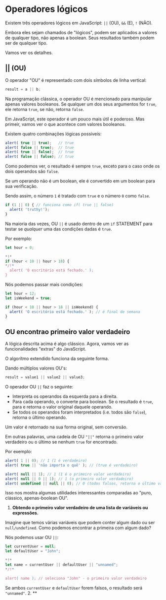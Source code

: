 # Operadores lógicos

Existem três operadores lógicos em JavaScript: `||` (OU), `&&` (E), `!` (NÃO).

Embora eles sejam chamados de "lógicos", podem ser aplicados a valores de qualquer tipo, não apenas a boolean. Seus resultados também podem ser de qualquer tipo.

Vamos ver os detalhes.

## || (OU)

O operador "OU" é representado com dois símbolos de linha vertical:

```js
result = a || b;
```

Na programação clássica, o operador OU é mencionado para manipular apenas valores booleanos. Se qualquer um dos seus argumentos for `true`, ele retorna `true`, se não, retorna `false`.

Em JavaScript, este operador é um pouco mais útil e poderoso. Mas primeir, vamos ver o que acontece com valores booleanos.

Existem quatro combinações lógicas possíveis:

```js run
alert( true || true);   // true
alert( false || true);  // true
alert( true || false);  // true
alert( false || false); // true
```

Como podemos ver, o resultado é sempre `true`, exceto para o caso onde os dois operandos são `false`.

Se um operando não é um boolean, ele é convertido em um boolean para sua verificação.

Sendo assim, o número `1` é tratado com `true` e o número `0` como `false`.

```js run
if (1 || 0) { // funciona como if( true || false)
  alert( 'truthy!');
}
```

Na maioria das vezes, OU `||` é usado dentro de um `if` STATEMENT para testar se *qualquer* uma das condições dadas é `true`.

Por exemplo:

```js run
let hour = 0;

*!*
if (hour < 10 || hour > 18) {
*/!*
  alert( 'O escritório está fechado.' );
}
```

Nós podemos passar mais condições:

```js run
let hour = 12;
let isWeekend = true;

if (hour < 10 || hour > 18 || isWeekend) {
  alert( 'O escritório está fechado.' ); // é final de semana
}
```

## OU encontrao primeiro valor verdadeiro

A lógica descrita acima é algo clássico. Agora, vamos ver as funcionalidades "extras" do JavaScript.

O algorítmo extendido funciona da seguinte forma.

Dando múltiplos valores OU's:

```js
result = value1 || value2 || value3;
```

O operador OU `||` faz o seguinte:

- Interpreta os operandos da esquerda para a direita.
- Para cada operando, o converte para boolean. Se o resultado é `true`, para e retorna o valor original daquele operando.
- Se todos os operandos foram interpretados (i.e. todos são `false`), retorna o último operando.

Um valor é retornado na sua forma original, sem conversão.

Em outras palavras, uma cadeia de OU `"||"` retorna o primeiro valor verdadeiro ou o último se nenhum `true` for encontrado.

Por exemplo:

```js run
alert( 1 || 0); // 1 (1 é verdadeiro)
alert( true || 'não importa o quê' ); // (true é verdadeiro)

alert( null || 1); // 1 (1 é o primeiro valor verdadeiro)
alert( null || 0 || 1); // 1 (o primeiro valor verdadeiro)
alert( undefined || null || 0); // 0 (todos falsos, retorna o último valor)
```

Isso nos mostra algumas utilidades interessantes comparadas ao "puro, clássico, apenas-boolean OU".

1. **Obtendo o primeiro valor verdadeiro de uma lista de variáveis ou expressões.**

  Imagine que temos várias variáveis que podem conter algum dado ou ser `null/undefined`. Como podemos encontrar a primeira com algum dado?

  Nós podemos usar OU `||`:

  ```js run
  let currentUser = null;
  let defaultUser = "John";

  *!*
  let name = currentUser || defaultUser || "unnamed";
  */!*

  alert( name ); // seleciona "John" - o primeiro valor verdadeiro
  ```

  Se ambos `currentUser` e `defaultUser` forem falsos, o resultado será `"unnamed"`.
2. **

